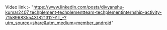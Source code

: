 Video link :- "https://www.linkedin.com/posts/divyanshu-kumar2407_techplement-techplementteam-techplementinternship-activity-7158968355431821312-YT_-?utm_source=share&utm_medium=member_android"
